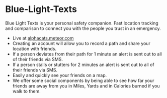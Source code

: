 # Blue-Light-Texts
Blue Light Texts is your personal safety companion. Fast location tracking and comparison to connect you with the people you trust in an emergency.
- Live at [alphacats.meteor.com](http://http://alphacats.meteor.com/) 
- Creating an account will allow you to record a path and share your location with friends.
- If a person deviates from their path for 1 minute an alert is sent out to all of their friends via SMS.
- If a person stalls or stutters for 2 minutes an alert is sent out to all of their friends via SMS.
- Easily and quickly see your friends on a map.
- We offer some social components by being able to see how far your friends are away from you in Miles, Yards and in Calories burned if you walk to them.
